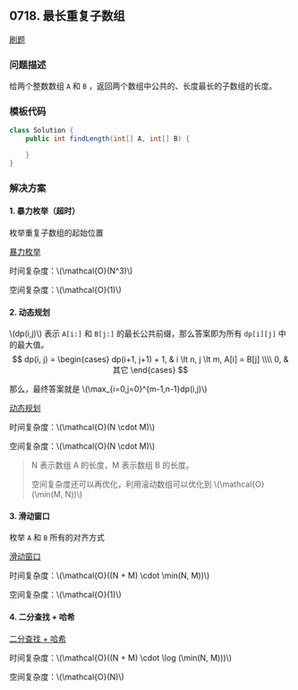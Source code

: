 <script src="https://cdn.bootcss.com/mathjax/2.7.7/MathJax.js?config=TeX-AMS-MML_HTMLorMML"></script>

## 0718. 最长重复子数组

[刷题](qu0718/solu/Solution.java)

### 问题描述

给两个整数数组 `A` 和 `B` ，返回两个数组中公共的、长度最长的子数组的长度。


### 模板代码

``` java
class Solution {
    public int findLength(int[] A, int[] B) {

    }
}
```

### 解决方案

#### 1. 暴力枚举（超时）

枚举重复子数组的起始位置

[暴力枚举](qu0718/solu1/Solution.java)

时间复杂度：\\(\mathcal{O}(N^3)\\)

空间复杂度：\\(\mathcal{O}(1)\\)

#### 2. 动态规划

\\(dp(i,j)\\) 表示 `A[i:]` 和 `B[j:]` 的最长公共前缀，那么答案即为所有 `dp[i][j]` 中的最大值。
$$
dp(i, j) = \begin{cases}
dp(i+1, j+1) + 1, & i \lt n, j \lt m, A[i] = B[j] \\\\
0, & 其它
\end{cases}
$$

那么，最终答案就是 \\(\max_{i=0,j=0}^{m-1,n-1}dp(i,j)\\)

[动态规划](qu0718/solu2/Solution.java)

时间复杂度：\\(\mathcal{O}(N \cdot M)\\)

空间复杂度：\\(\mathcal{O}(N \cdot M)\\)

> N 表示数组 A 的长度，M 表示数组 B 的长度。
>
> 空间复杂度还可以再优化，利用滚动数组可以优化到 \\(\mathcal{O}(\min(M, N))\\)


#### 3. 滑动窗口

枚举 `A` 和 `B` 所有的对齐方式

[滑动窗口](qu0718/solu3/Solution.java)

时间复杂度：\\(\mathcal{O}((N + M) \cdot \min(N, M))\\)

空间复杂度：\\(\mathcal{O}(1)\\)


#### 4. 二分查找 + 哈希

[二分查找 + 哈希](qu0718/solu4/Solution.java)

时间复杂度：\\(\mathcal{O}((N + M) \cdot \log (\min(N, M)))\\)

空间复杂度：\\(\mathcal{O}(N)\\)
